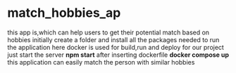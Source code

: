 # match_hobbies_ap
this app is,which can help users to get their potential match based on hobbies
initially create a folder and install all the packages needed to run the application
here docker is used for build,run and deploy for our project
just start the server 
**npm start**
after inserting dockerfile
**docker compose up**
this application can easily match the person with similar hobbies

